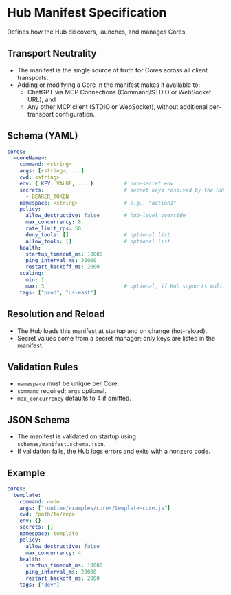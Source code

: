 # Hub Manifest Specification

Defines how the Hub discovers, launches, and manages Cores.

## Transport Neutrality
- The manifest is the single source of truth for Cores across all client transports.
- Adding or modifying a Core in the manifest makes it available to:
  - ChatGPT via MCP Connections (Command/STDIO or WebSocket URL), and
  - Any other MCP client (STDIO or WebSocket),
  without additional per-transport configuration.

## Schema (YAML)
```yaml
cores:
  <coreName>:
    command: <string>
    args: [<string>, ...]
    cwd: <string>
    env: { KEY: VALUE, ... }          # non-secret env
    secrets:                          # secret keys resolved by the Hub
      - BEARER_TOKEN
    namespace: <string>               # e.g., "action1"
    policy:
      allow_destructive: false        # hub-level override
      max_concurrency: 8
      rate_limit_rps: 50
      deny_tools: []                  # optional list
      allow_tools: []                 # optional list
    health:
      startup_timeout_ms: 10000
      ping_interval_ms: 30000
      restart_backoff_ms: 2000
    scaling:
      min: 1
      max: 3                          # optional, if Hub supports multi-instance per core
    tags: ["prod", "us-east"]
```

## Resolution and Reload
- The Hub loads this manifest at startup and on change (hot-reload).
- Secret values come from a secret manager; only keys are listed in the manifest.

## Validation Rules
- `namespace` must be unique per Core.
- `command` required; `args` optional.
- `max_concurrency` defaults to 4 if omitted.

## JSON Schema
- The manifest is validated on startup using `schemas/manifest.schema.json`.
- If validation fails, the Hub logs errors and exits with a nonzero code.

## Example
```yaml
cores:
  template:
    command: node
    args: ["runtime/examples/cores/template-core.js"]
    cwd: /path/to/repo
    env: {}
    secrets: []
    namespace: template
    policy:
      allow_destructive: false
      max_concurrency: 4
    health:
      startup_timeout_ms: 10000
      ping_interval_ms: 20000
      restart_backoff_ms: 2000
    tags: ["dev"]
```
